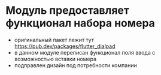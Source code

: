 # Модуль предоставляет функционал набора номера
- оригинальный пакет лежит тут https://pub.dev/packages/flutter_dialpad
- в данном модуле переписан функционал поля ввода с возможностью вставки номера
- подправлен дизайн под потребности компании
